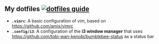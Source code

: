 ## My dotfiles [![dotfiles guide](https://img.shields.io/badge/-dotfiles-informational)](https://dotfiles.github.io/)

- **`.vimrc`**: A basic configuration of vim, based on https://github.com/amix/vimrc
- **`.config/i3`**: A configuration of the **i3 window manager** that uses https://github.com/tobi-wan-kenobi/bumblebee-status as a status bar
